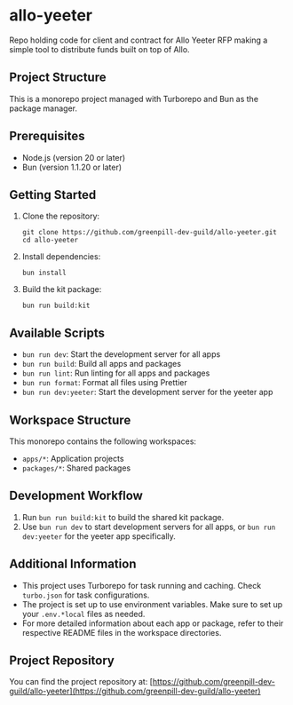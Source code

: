 # allo-yeeter
Repo holding code for client and contract for Allo Yeeter RFP making a simple tool to distribute funds built on top of Allo.

## Project Structure
This is a monorepo project managed with Turborepo and Bun as the package manager.

## Prerequisites

- Node.js (version 20 or later)
- Bun (version 1.1.20 or later)

## Getting Started

1. Clone the repository:
   ```
   git clone https://github.com/greenpill-dev-guild/allo-yeeter.git
   cd allo-yeeter
   ```

2. Install dependencies:
   ```
   bun install
   ```

3. Build the kit package:
   ```
   bun run build:kit
   ```

## Available Scripts

- `bun run dev`: Start the development server for all apps
- `bun run build`: Build all apps and packages
- `bun run lint`: Run linting for all apps and packages
- `bun run format`: Format all files using Prettier
- `bun run dev:yeeter`: Start the development server for the yeeter app

## Workspace Structure

This monorepo contains the following workspaces:
- `apps/*`: Application projects
- `packages/*`: Shared packages

## Development Workflow

1. Run `bun run build:kit` to build the shared kit package.
2. Use `bun run dev` to start development servers for all apps, or `bun run dev:yeeter` for the yeeter app specifically.

## Additional Information

- This project uses Turborepo for task running and caching. Check `turbo.json` for task configurations.
- The project is set up to use environment variables. Make sure to set up your `.env.*local` files as needed.
- For more detailed information about each app or package, refer to their respective README files in the workspace directories.

## Project Repository

You can find the project repository at: [https://github.com/greenpill-dev-guild/allo-yeeter](https://github.com/greenpill-dev-guild/allo-yeeter)
